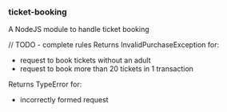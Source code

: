 ### ticket-booking
A NodeJS module to handle ticket booking

// TODO - complete rules
Returns InvalidPurchaseException for:

 - request to book tickets without an adult
 - request to book more than 20 tickets in 1 transaction

Returns TypeError for:

 - incorrectly formed request
